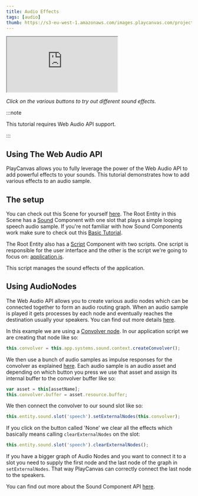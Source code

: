 ```yaml
---
title: Audio Effects
tags: [audio]
thumb: https://s3-eu-west-1.amazonaws.com/images.playcanvas.com/projects/12/406047/G0ZA35-image-75.jpg
---
```


<div className="iframe-container">
    <iframe loading="lazy" src="https://playcanv.as/p/1nS6AnC9/" title="Audio Effects"></iframe>
</div>

*Click on the various buttons to try out different sound effects.*

:::note

This tutorial requires Web Audio API support.

:::

## Using The Web Audio API

PlayCanvas allows you to fully leverage the power of the Web Audio API to add powerful effects to your sounds. This tutorial demonstrates how to add various effects to an audio sample.

## The setup

You can check out this Scene for yourself [here][1]. The Root Entity in this Scene has a [Sound][2] Component with one slot that plays a simple looping speech audio sample. If you're not familiar with how Sound Components work make sure to check out this [Basic Tutorial][3].

The Root Entity also has a [Script][4] Component with two scripts. One script is responsible for the user interface and the other is the script we're going to focus on: <a href="https://playcanvas.com/editor/asset/4472751" target="_blank">application.js</a>.

This script manages the sound effects of the application.

## Using AudioNodes

The Web Audio API allows you to create various audio nodes which can be connected together to form an audio routing graph. When an audio sample is played it gets processes by each node and eventually reaches the destination usually your speakers. You can find out more details [here][5].

In this example we are using a [Convolver node][6]. In our application script we are creating that node like so:

```javascript
this.convolver = this.app.systems.sound.context.createConvolver();
```

We then use a bunch of audio samples as impulse responses for the convolver as explained [here][7]. Each audio sample is an audio asset and depending on which button you press we use that asset and assign its internal buffer to the convolver buffer like so:

```javascript
var asset = this[assetName];
this.convolver.buffer = asset.resource.buffer;
```

We then connect the convolver to our sound slot like so:

```javascript
this.entity.sound.slot('speech').setExternalNodes(this.convolver);
```

If you click on the button called 'None' we clear all the effects which basically means calling ```clearExternalNodes``` on the slot:

```javascript
this.entity.sound.slot('speech').clearExternalNodes();
```

If you have a bigger graph of Audio Nodes and you want to connect it to a slot you need to supply the first node and the last node of the graph in ```setExternalNodes```. That way PlayCanvas can correctly connect the last node to the speakers.

You can find out more about the Sound Component API [here][8].

[1]: https://playcanvas.com/editor/scene/440346
[2]: /user-manual/packs/components/sound
[3]: /tutorials/basic-audio/
[4]: /user-manual/packs/components/script
[5]: https://developer.mozilla.org/en-US/docs/Web/API/Web_Audio_API
[6]: https://developer.mozilla.org/en-US/docs/Web/API/ConvolverNode
[7]: https://developer.mozilla.org/en-US/docs/Web/API/ConvolverNode/buffer
[8]: /api/pc.Sound.html
